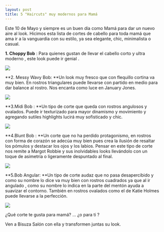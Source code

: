 ```yaml
---
layout: post
title: 5 "Haircuts" muy modernos para Mamá
---
```

Este 10 de Mayo y siempre es un buen día como Mamá para dar un nuevo aire al look. Hicimos esta lista de cortes de cabello para toda mamá que ama ir a la vanguardia con su estilo, ya sea elegante, chic, minimalista o casual.

**1. Choppy Bob** : Para quienes gustan de llevar el cabello corto y ultra moderno , este look puede ir genial .

![](/img/uploads/siennamiller.jpg)

**2. Messy Wavy Bob:  **Un look muy fresco que con flequillo cortina va muy bien. En rostros triangulares puede llevarse con partido en medio para dar balance al rostro. Nos encanta como luce en January Jones. 

![](/img/uploads/messywavylook.jpg)

**3.Midi Bob : **Un tipo de corte que queda con rostros angulosos y ovalados. Puede ir texturizado para mayor dinamismo y movimiento y agregando sutiles highlights lucirá muy sofisticado y chic.

![](/img/uploads/el_corte_de_pelo_de_victoria_beckham_8381_620x.jpg)

**4.Blunt Bob : **Un corte que no ha perdido protagonismo, en rostros con forma de corazón se adecúa muy bien pues crea la ilusión de resaltar los pómulos y destacar los ojos y los labios. Pensar en este tipo de corte nos remite a Margot Robbie y sus inolvidables looks llevándolo con un toque de asimetría o ligeramente despuntado al final.

![](/img/uploads/blunt.jpg)

**5.Bob Angular:  **Un tipo de corte audaz que no pasa desapercibido y como su nombre lo dice va muy bien con rostros cuadrados ya que al ir angulado , como su nombre lo indica en la parte del mentón ayuda a suavizar el contorno. También en rostros ovalados como el de Katie Holmes puede llevarse a la perfección.

![](/img/uploads/katieholmes.jpg)

¿Qué corte te gusta para mamá? ... ¿o para ti ?

Ven a Bisuza Salón con ella y transformen juntas su look.
